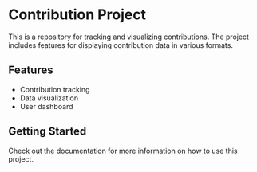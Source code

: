 # Contribution Project

This is a repository for tracking and visualizing contributions. The project includes features for displaying contribution data in various formats.

## Features

- Contribution tracking
- Data visualization
- User dashboard

## Getting Started

Check out the documentation for more information on how to use this project.